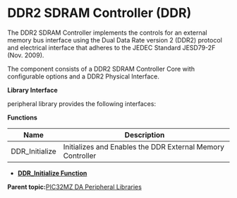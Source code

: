 # DDR2 SDRAM Controller \(DDR\)

The DDR2 SDRAM Controller implements the controls for an external<br />memory bus interface using the Dual Data Rate version 2 \(DDR2\) protocol<br />and electrical interface that adheres to the JEDEC Standard JESD79-2F<br />\(Nov. 2009\).

The component consists of a DDR2 SDRAM Controller Core with<br />configurable options and a DDR2 Physical Interface.

**Library Interface**

peripheral library provides the following interfaces:

**Functions**

|Name|Description|
|----|-----------|
|DDR\_Initialize|Initializes and Enables the DDR External Memory Controller|

-   **[DDR\_Initialize Function](GUID-F08AAF46-65EE-419F-BF00-B6BDAF6318F9.md)**  


**Parent topic:**[PIC32MZ DA Peripheral Libraries](GUID-02A4B196-FE06-48DB-BC12-D3A68B6D983E.md)

